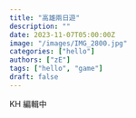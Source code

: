 ```yaml
---
title: "高雄兩日遊"
description: ""
date: 2023-11-07T05:00:00Z
image: "/images/IMG_2800.jpg"
categories: ["hello"]
authors: ["zE"]
tags: ["hello", "game"]
draft: false
---
```

KH 編輯中
